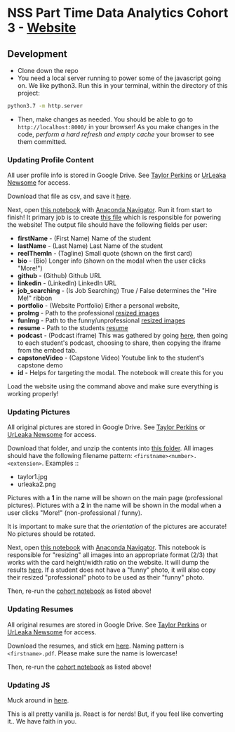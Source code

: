# NSS Part Time Data Analytics Cohort 3 - [Website](https://NSS-Data-Analytics-Cohort-3.github.io)

## Development

* Clone down the repo
* You need a local server running to power some of the javascript going on.
We like python3. 
Run this in your terminal, within the directory of this project:
```bash
python3.7 -m http.server
``` 
* Then, make changes as needed. 
You should be able to go to `http://localhost:8000/` in your browser!
As you make changes in the code, _perform a hard refresh and empty cache_ your browser to see them committed.

### Updating Profile Content
All user profile info is stored in Google Drive.
See [Taylor Perkins](https://github.com/taylorperkins) or [UrLeaka Newsome](https://github.com/unewsome) for access.

Download that file as csv, and save it [here](data/Website%20-%20Website.csv).

Next, open [this notebook](utilities/Make%20JSONs.ipynb) with [Anaconda Navigator](https://www.anaconda.com/products/individual).
Run it from start to finish!
It primary job is to create [this file](data/cohort.json) which is responsible for powering the website!
The output file should have the following fields per user: 
* **firstName** - (First Name) Name of the student
* **lastName** - (Last Name) Last Name of the student
* **reelThemIn** - (Tagline) Small quote (shown on the first card)
* **bio** - (Bio) Longer info (shown on the modal when the user clicks "More!")
* **github** - (Github) Github URL
* **linkedin** - (LinkedIn) LinkedIn URL
* **job_searching** - (Is Job Searching) True / False determines the "Hire Me!" ribbon
* **portfolio** - (Website Portfolio) Either a personal website, 
* **proImg** - Path to the professional [resized images](assets/img/resized) 
* **funImg** - Path to the funny/unprofessional [resized images](assets/img/resized)
* **resume** - Path to the students [resume](assets/resume)
* **podcast** - (Podcast iframe) This was gathered by going [here](https://soundcloud.com/nashville-software-school/sets/part-time-data-analytics-cohort-2), then going to each student's podcast, choosing to share, then copying the iframe from the embed tab.
* **capstoneVideo** - (Capstone Video) Youtube link to the student's capstone demo
* **id** - Helps for targeting the modal. The notebook will create this for you

Load the website using the command above and make sure everything is working properly!

### Updating Pictures
All original pictures are stored in Google Drive.
See [Taylor Perkins](https://github.com/taylorperkins) or [UrLeaka Newsome](https://github.com/unewsome) for access.

Download that folder, and unzip the contents into [this folder](assets/img/original). 
All images should have the following filename pattern: `<firstname><number>.<extension>`.
Examples ::

* taylor1.jpg
* urleaka2.png

Pictures with a **1** in the name will be shown on the main page (professional pictures).
Pictures with a **2** in the name will be shown in the modal when a user clicks "More!" (non-professional / funny).

It is important to make sure that the _orientation_ of the pictures are accurate! 
No pictures should be rotated.

Next, open [this notebook](utilities/Resizing%20Images.ipynb) with [Anaconda Navigator](https://www.anaconda.com/products/individual). 
This notebook is responsible for "resizing" all images into an appropriate format (2/3) that works with the card height/width ratio on the website.
It will dump the results [here](assets/img/resized).
If a student does not have a "funny" photo, it will also copy their resized "professional" photo to be used as their "funny" photo.

Then, re-run the [cohort notebook](utilities/Make%20JSONs.ipynb) as listed above!

### Updating Resumes
All original resumes are stored in Google Drive.
See [Taylor Perkins](https://github.com/taylorperkins) or [UrLeaka Newsome](https://github.com/unewsome) for access.

Download the resumes, and stick em [here](assets/resume).
Naming pattern is `<firstname>.pdf`.
Please make sure the name is lowercase!

Then, re-run the [cohort notebook](utilities/Make%20JSONs.ipynb) as listed above!

### Updating JS
Muck around in [here](scripts/main.js).

This is all pretty vanilla js. 
React is  for nerds!
But, if you feel like converting it..
We have faith in you.
